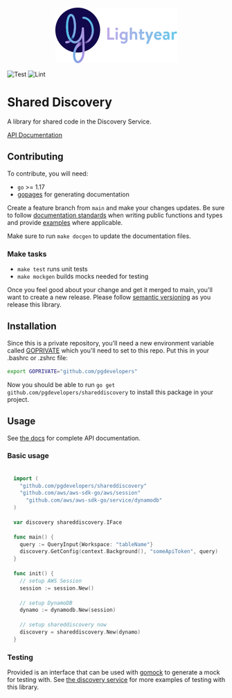 <p align="center"><img src="lightyear-logo.png"></img></p>

![Test](https://github.com/pgdevelopers/shareddiscovery/actions/workflows/gotest.yml/badge.svg)
![Lint](https://github.com/pgdevelopers/shareddiscovery/actions/workflows/golint.yml/badge.svg)

# Shared Discovery
A library for shared code in the Discovery Service.

[API Documentation](https://pkg.go.dev/github.com/pgdevelopers/shareddiscovery)

## Contributing
To contribute, you will need:
  * `go` >= 1.17
  * [gopages](https://johnstarich.com/go/gopages/pkg/github.com/johnstarich/go/gopages/) for generating documentation

Create a feature branch from `main` and make your changes updates. Be sure to follow [documentation standards](https://go.dev/blog/godoc) when writing public functions and types and provide [examples](https://pkg.go.dev/testing#hdr-Examples) where applicable.

Make sure to run `make docgen` to update the documentation files.

### Make tasks
* `make test`    runs unit tests
* `make mockgen` builds mocks needed for testing

Once you feel good about your change and get it merged to main, you'll want to create a new release. Please follow [semantic versioning](https://semver.org/) as you release this library.

## Installation
Since this is a private repository, you'll need a new environment variable called [GOPRIVATE](https://www.goproxy.io/docs/GOPRIVATE-env.html) which you'll need to set to this repo. Put this in your .bashrc or .zshrc file:
```bash
export GOPRIVATE="github.com/pgdevelopers"
```
Now you should be able to run `go get github.com/pgdevelopers/shareddiscovery` to install this package in your project.

## Usage

See [the docs](https://pkg.go.dev/github.com/pgdevelopers/shareddiscovery) for complete API documentation.

### Basic usage
```go

  import (
    "github.com/pgdevelopers/shareddiscovery"
    "github.com/aws/aws-sdk-go/aws/session"
	  "github.com/aws/aws-sdk-go/service/dynamodb"
  )

  var discovery shareddiscovery.IFace

  func main() {
    query := QueryInput{Workspace: "tableName"}
    discovery.GetConfig(context.Background(), "someApiToken", query)
  }

  func init() {
    // setup AWS Session
    session := session.New()

    // setup DynamoDB
    dynamo := dynamodb.New(session)

    // setup shareddiscovery now
    discovery = shareddiscovery.New(dynamo)
  }
```

### Testing 

Provided is an interface that can be used with [gomock](https://github.com/golang/mock) to generate a mock for testing with. See [the discovery service](https://github.com/pgdevelopers/discovery/blob/qa/src/functions/discoveryConfig/main_test.go#L43) for more examples of testing with this library.
